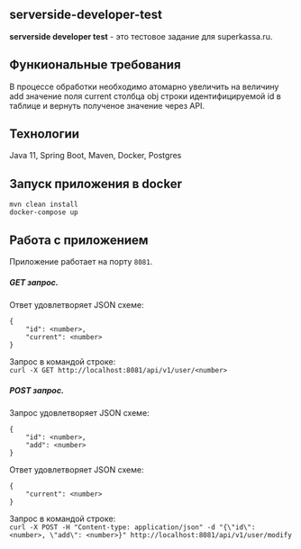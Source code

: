 ## serverside-developer-test
**serverside developer test** - это тестовое задание для superkassa.ru.

## Функиональные требования
В процессе обработки необходимо атомарно увеличить на величину add значение
поля current столбца obj строки идентифицируемой id в таблице и вернуть полученое значение через API.

## Технологии
Java 11, Spring Boot, Maven, Docker, Postgres

## Запуск приложения в docker

`mvn clean install`\
`docker-compose up`

## Работа с приложением
Приложение работает на порту `8081`.

##### GET запрос.
Ответ удовлетворяет JSON схеме:
```
{
    "id": <number>,
    "current": <number>
}
```

Запрос в командой строке:\
```curl -X GET http://localhost:8081/api/v1/user/<number>```

##### POST запрос.
Запрос удовлетворяет JSON схеме:
```
{
    "id": <number>,
    "add": <number>
}
```

Ответ удовлетворяет JSON схеме:
```
{
    "current": <number>
}
```
Запрос в командой строке:\
```curl -X POST -H "Content-type: application/json" -d "{\"id\": <number>, \"add\": <number>}" http://localhost:8081/api/v1/user/modify```